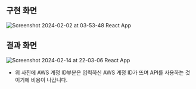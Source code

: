 ## 구현 화면

![Screenshot 2024-02-02 at 03-53-48 React App](https://github.com/wlstmd/AWS-Cost/assets/127307160/f65c66c5-66dc-4b2a-af5d-e675ab9a6c1d)

## 결과 화면

![Screenshot 2024-02-14 at 22-03-06 React App](https://github.com/wlstmd/AWS-Cost/assets/127307160/849eadd3-7e9b-4409-a3c0-9fd6f15a1f2b)
- 위 사진에 AWS 계정 ID부분은 입력하신 AWS 계정 ID가 뜨며 API를 사용하는 것이기에 비용이 나갑니다.
